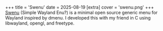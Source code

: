 +++
title = 'Swenu'
date = 2025-08-19
[extra]
cover = 'swenu.png'
+++
[Swenu](https://github.com/NAHTAIV3L/swenu) (Simple Wayland Enu?) is a minimal open source generic menu for Wayland inspired by dmenu. I developed this with my friend in C using libwayland, opengl, and freetype.
